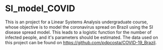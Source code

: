 # SI_model_COVID
This is an project for a Linear Systems Analysis undergraduate course, whose objective is to model the coronavirus spread on Brazil using the SI disease spread model. This leads to a logistic function for the number of infected people, and it's parameters should be estimated. The data used on this project can be found on https://github.com/pdpcosta/COVID-19_Brazil.
